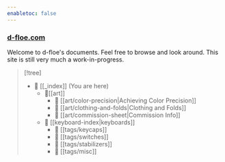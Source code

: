 ```yaml
---
enabletoc: false
---
```


### [d-floe.com](https://d-floe.com/)

Welcome to d-floe's documents. Feel free to browse and look around. This site is still very much a work-in-progress.

> [!tree]
>
> -   📁 [[_index]] (You are here)
>     -   📂[[art]]
>         -   📄 [[art/color-precision|Achieving Color Precision]]
>         -   📄 [[art/clothing-and-folds|Clothing and Folds]]
>         -   📄 [[art/commission-sheet|Commission Info]]
>     -   📁 [[keyboard-index|keyboards]]
>         -   📂 [[tags/keycaps]]
>         -   📂 [[tags/switches]]
>         -   📂 [[tags/stabilizers]]
>         -   📂 [[tags/misc]]

